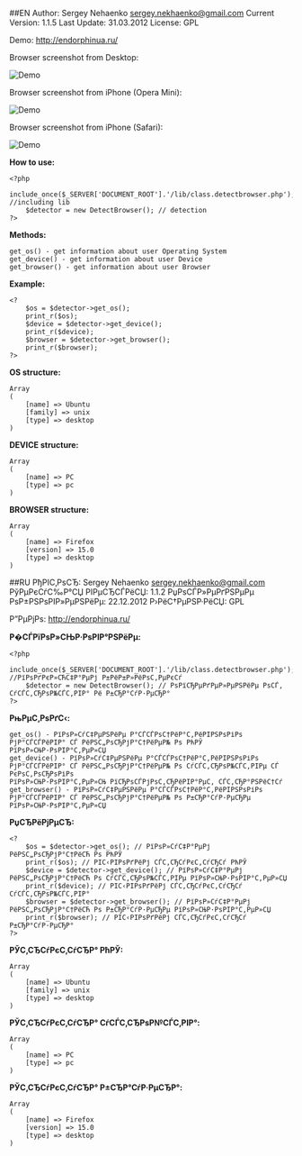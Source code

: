 ##EN
	Author: Sergey Nehaenko <sergey.nekhaenko@gmail.com>
	Current Version: 1.1.5
	Last Update: 31.03.2012
	License: GPL

Demo: http://endorphinua.ru/

Browser screenshot from Desktop:

![Demo](http://endorphinua.ru/images/demo.png)

Browser screenshot from iPhone (Opera Mini):

![Demo](http://endorphinua.ru/images/iPhone-Screenshot.png)

Browser screenshot from iPhone (Safari):

![Demo](http://endorphinua.ru/images/iPhone-Safari.png)

**How to use:**

	<?php
		include_once($_SERVER['DOCUMENT_ROOT'].'/lib/class.detectbrowser.php'); //including lib
		$detector = new DetectBrowser(); // detection
	?>

**Methods:**

	get_os() - get information about user Operating System
	get_device() - get information about user Device
	get_browser() - get information about user Browser
	
**Example:**

	<?
		$os = $detector->get_os();
		print_r($os);
		$device = $detector->get_device();
		print_r($device);
		$browser = $detector->get_browser();
		print_r($browser);
	?>
**OS structure:**

	Array
	(
		[name] => Ubuntu
		[family] => unix
		[type] => desktop
	)

**DEVICE structure:**

	Array
	(
		[name] => PC
		[type] => pc
	)

**BROWSER structure:**

	Array
	(
		[name] => Firefox
		[version] => 15.0
		[type] => desktop
	)
##RU
	РђРІС‚РѕСЂ: Sergey Nehaenko <sergey.nekhaenko@gmail.com>
	РўРµРєСѓС‰Р°СЏ РІРµСЂСЃРёСЏ: 1.1.2
	РџРѕСЃР»РµРґРЅРµРµ РѕР±РЅРѕРІР»РµРЅРёРµ: 22.12.2012
	Р›РёС†РµРЅР·РёСЏ: GPL

Р”РµРјРѕ: http://endorphinua.ru/


**Р�СЃРїРѕР»СЊР·РѕРІР°РЅРёРµ:**

	<?php
		include_once($_SERVER['DOCUMENT_ROOT'].'/lib/class.detectbrowser.php'); //РїРѕРґРєР»СЋС‡Р°РµРј Р±РёР±Р»РёРѕС‚РµРєСѓ
		$detector = new DetectBrowser(); // РѕРїСЂРµРґРµР»РµРЅРёРµ РѕСЃ, СѓСЃС‚СЂРѕР№СЃС‚РІР° Рё Р±СЂР°СѓР·РµСЂР°
	?>

**РњРµС‚РѕРґС‹:**

	get_os() - РїРѕР»СѓС‡РµРЅРёРµ Р°СЃСЃРѕС†РёР°С‚РёРІРЅРѕРіРѕ РјР°СЃСЃРёРІР° СЃ РёРЅС„РѕСЂРјР°С†РёРµР№ Рѕ РћРЎ РїРѕР»СЊР·РѕРІР°С‚РµР»СЏ
	get_device() - РїРѕР»СѓС‡РµРЅРёРµ Р°СЃСЃРѕС†РёР°С‚РёРІРЅРѕРіРѕ РјР°СЃСЃРёРІР° СЃ РёРЅС„РѕСЂРјР°С†РёРµР№ Рѕ СѓСЃС‚СЂРѕР№СЃС‚РІРµ СЃ РєРѕС‚РѕСЂРѕРіРѕ
	РїРѕР»СЊР·РѕРІР°С‚РµР»СЊ РїСЂРѕСЃРјРѕС‚СЂРёРІР°РµС‚ СЃС‚СЂР°РЅРёС†Сѓ
	get_browser() - РїРѕР»СѓС‡РµРЅРёРµ Р°СЃСЃРѕС†РёР°С‚РёРІРЅРѕРіРѕ РјР°СЃСЃРёРІР° СЃ РёРЅС„РѕСЂРјР°С†РёРµР№ Рѕ Р±СЂР°СѓР·РµСЂРµ РїРѕР»СЊР·РѕРІР°С‚РµР»СЏ
	
**РџСЂРёРјРµСЂ:**

	<?
		$os = $detector->get_os(); // РїРѕР»СѓС‡Р°РµРј РёРЅС„РѕСЂРјР°С†РёСЋ Рѕ РћРЎ
		print_r($os); // РІС‹РІРѕРґРёРј СЃС‚СЂСѓРєС‚СѓСЂСѓ РћРЎ
		$device = $detector->get_device(); // РїРѕР»СѓС‡Р°РµРј РёРЅС„РѕСЂРјР°С†РёСЋ Рѕ СѓСЃС‚СЂРѕР№СЃС‚РІРµ РїРѕР»СЊР·РѕРІР°С‚РµР»СЏ
		print_r($device); // РІС‹РІРѕРґРёРј СЃС‚СЂСѓРєС‚СѓСЂСѓ СѓСЃС‚СЂРѕР№СЃС‚РІР°
		$browser = $detector->get_browser(); // РїРѕР»СѓС‡Р°РµРј РёРЅС„РѕСЂРјР°С†РёСЋ Рѕ Р±СЂР°СѓР·РµСЂРµ РїРѕР»СЊР·РѕРІР°С‚РµР»СЏ
		print_r($browser); // РІС‹РІРѕРґРёРј СЃС‚СЂСѓРєС‚СѓСЂСѓ Р±СЂР°СѓР·РµСЂР°
	?>
**РЎС‚СЂСѓРєС‚СѓСЂР° РћРЎ:**

	Array
	(
		[name] => Ubuntu
		[family] => unix
		[type] => desktop
	)

**РЎС‚СЂСѓРєС‚СѓСЂР° СѓСЃС‚СЂРѕР№СЃС‚РІР°:**

	Array
	(
		[name] => PC
		[type] => pc
	)

**РЎС‚СЂСѓРєС‚СѓСЂР° Р±СЂР°СѓР·РµСЂР°:**

	Array
	(
		[name] => Firefox
		[version] => 15.0
		[type] => desktop
	)

